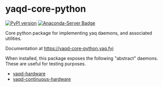 # yaqd-core-python

[![PyPI version](https://badge.fury.io/py/yaqd-core.svg)](https://badge.fury.io/py/yaqd-core)
[![Anaconda-Server Badge](https://anaconda.org/conda-forge/yaqd-core/badges/version.svg)](https://anaconda.org/conda-forge/yaqd-core)

Core python package for implementing yaq daemons, and associated utilities.

Documentation at https://yaqd-core-python.yaq.fyi

When installed, this package exposes the following "abstract" daemons.
These are useful for testing purposes.
- [yaqd-hardware](https://yaq.fyi/daemons/hardware/)
- [yaqd-continuous-hardware](https://yaq.fyi/daemons/continuous-hardware/)
